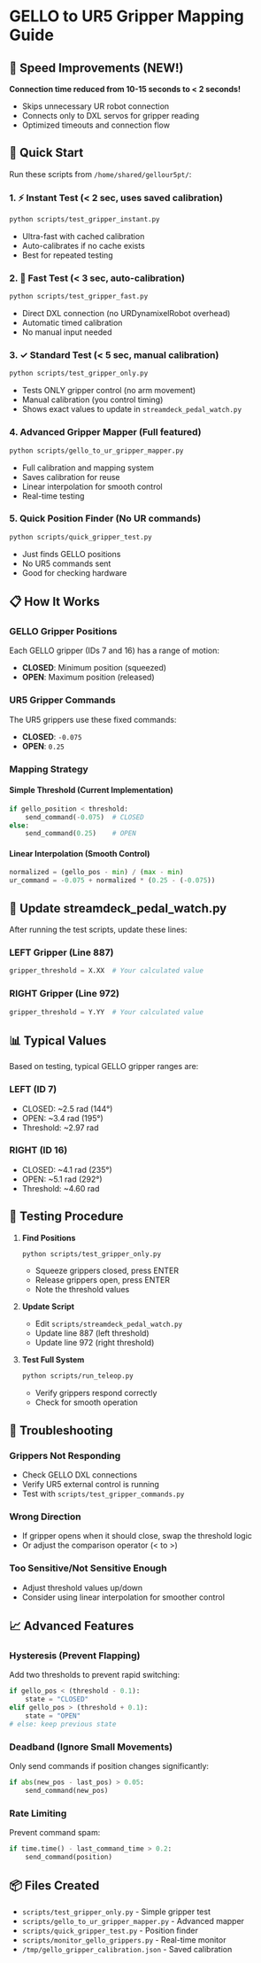 # GELLO to UR5 Gripper Mapping Guide

## 🚀 Speed Improvements (NEW!)

**Connection time reduced from 10-15 seconds to < 2 seconds!**
- Skips unnecessary UR robot connection
- Connects only to DXL servos for gripper reading
- Optimized timeouts and connection flow

## 🎯 Quick Start

Run these scripts from `/home/shared/gellour5pt/`:

### 1. ⚡ Instant Test (< 2 sec, uses saved calibration)
```bash
python scripts/test_gripper_instant.py
```
- Ultra-fast with cached calibration
- Auto-calibrates if no cache exists
- Best for repeated testing

### 2. 🚀 Fast Test (< 3 sec, auto-calibration)
```bash
python scripts/test_gripper_fast.py
```
- Direct DXL connection (no URDynamixelRobot overhead)
- Automatic timed calibration
- No manual input needed

### 3. ✓ Standard Test (< 5 sec, manual calibration)
```bash
python scripts/test_gripper_only.py
```
- Tests ONLY gripper control (no arm movement)
- Manual calibration (you control timing)
- Shows exact values to update in `streamdeck_pedal_watch.py`

### 4. Advanced Gripper Mapper (Full featured)
```bash
python scripts/gello_to_ur_gripper_mapper.py
```
- Full calibration and mapping system
- Saves calibration for reuse
- Linear interpolation for smooth control
- Real-time testing

### 5. Quick Position Finder (No UR commands)
```bash
python scripts/quick_gripper_test.py
```
- Just finds GELLO positions
- No UR5 commands sent
- Good for checking hardware

## 📋 How It Works

### GELLO Gripper Positions
Each GELLO gripper (IDs 7 and 16) has a range of motion:
- **CLOSED**: Minimum position (squeezed)
- **OPEN**: Maximum position (released)

### UR5 Gripper Commands
The UR5 grippers use these fixed commands:
- **CLOSED**: `-0.075`
- **OPEN**: `0.25`

### Mapping Strategy

#### Simple Threshold (Current Implementation)
```python
if gello_position < threshold:
    send_command(-0.075)  # CLOSED
else:
    send_command(0.25)    # OPEN
```

#### Linear Interpolation (Smooth Control)
```python
normalized = (gello_pos - min) / (max - min)
ur_command = -0.075 + normalized * (0.25 - (-0.075))
```

## 🔧 Update streamdeck_pedal_watch.py

After running the test scripts, update these lines:

### LEFT Gripper (Line 887)
```python
gripper_threshold = X.XX  # Your calculated value
```

### RIGHT Gripper (Line 972)
```python
gripper_threshold = Y.YY  # Your calculated value
```

## 📊 Typical Values

Based on testing, typical GELLO gripper ranges are:

### LEFT (ID 7)
- CLOSED: ~2.5 rad (144°)
- OPEN: ~3.4 rad (195°)
- Threshold: ~2.97 rad

### RIGHT (ID 16)
- CLOSED: ~4.1 rad (235°)
- OPEN: ~5.1 rad (292°)
- Threshold: ~4.60 rad

## 🧪 Testing Procedure

1. **Find Positions**
   ```bash
   python scripts/test_gripper_only.py
   ```
   - Squeeze grippers closed, press ENTER
   - Release grippers open, press ENTER
   - Note the threshold values

2. **Update Script**
   - Edit `scripts/streamdeck_pedal_watch.py`
   - Update line 887 (left threshold)
   - Update line 972 (right threshold)

3. **Test Full System**
   ```bash
   python scripts/run_teleop.py
   ```
   - Verify grippers respond correctly
   - Check for smooth operation

## 🐛 Troubleshooting

### Grippers Not Responding
- Check GELLO DXL connections
- Verify UR5 external control is running
- Test with `scripts/test_gripper_commands.py`

### Wrong Direction
- If gripper opens when it should close, swap the threshold logic
- Or adjust the comparison operator (< to >)

### Too Sensitive/Not Sensitive Enough
- Adjust threshold values up/down
- Consider using linear interpolation for smoother control

## 📈 Advanced Features

### Hysteresis (Prevent Flapping)
Add two thresholds to prevent rapid switching:
```python
if gello_pos < (threshold - 0.1):
    state = "CLOSED"
elif gello_pos > (threshold + 0.1):
    state = "OPEN"
# else: keep previous state
```

### Deadband (Ignore Small Movements)
Only send commands if position changes significantly:
```python
if abs(new_pos - last_pos) > 0.05:
    send_command(new_pos)
```

### Rate Limiting
Prevent command spam:
```python
if time.time() - last_command_time > 0.2:
    send_command(position)
```

## 📦 Files Created

- `scripts/test_gripper_only.py` - Simple gripper test
- `scripts/gello_to_ur_gripper_mapper.py` - Advanced mapper
- `scripts/quick_gripper_test.py` - Position finder
- `scripts/monitor_gello_grippers.py` - Real-time monitor
- `/tmp/gello_gripper_calibration.json` - Saved calibration
